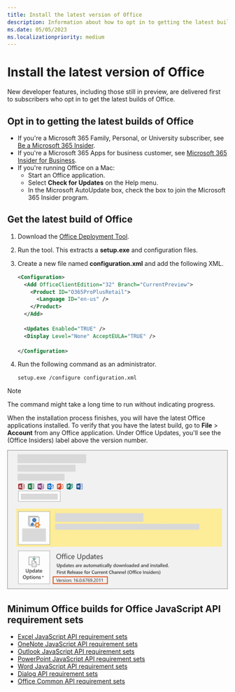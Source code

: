 ```yaml
---
title: Install the latest version of Office
description: Information about how to opt in to getting the latest builds of Office.
ms.date: 05/05/2023
ms.localizationpriority: medium
---
```


# Install the latest version of Office

New developer features, including those still in preview, are delivered first to subscribers who opt in to get the latest builds of Office.

## Opt in to getting the latest builds of Office

- If you're a Microsoft 365 Family, Personal, or University subscriber, see [Be a Microsoft 365 Insider](https://aka.ms/MSFT365InsiderHandbook).
- If you're a Microsoft 365 Apps for business customer, see [Microsoft 365 Insider ​for Business](/microsoft-365-apps/insider/).
- If you're running Office on a Mac:
  - Start an Office application.
  - Select **Check for Updates** on the Help menu.
  - In the Microsoft AutoUpdate box, check the box to join the Microsoft 365 Insider program.

## Get the latest build of Office

1. Download the [Office Deployment Tool](https://www.microsoft.com/download/details.aspx?id=49117).
1. Run the tool. This extracts a **setup.exe** and configuration files.
1. Create a new file named **configuration.xml** and add the following XML.

    ```xml
    <Configuration>
      <Add OfficeClientEdition="32" Branch="CurrentPreview">
        <Product ID="O365ProPlusRetail">
          <Language ID="en-us" />
        </Product>
      </Add>

      <Updates Enabled="TRUE" /> 
      <Display Level="None" AcceptEULA="TRUE" />  
     
    </Configuration>
    ```

1. Run the following command as an administrator.
    ```command&nbsp;line
    setup.exe /configure configuration.xml
    ```

> [!NOTE]
> The command might take a long time to run without indicating progress.

When the installation process finishes, you will have the latest Office applications installed. To verify that you have the latest build, go to **File** > **Account** from any Office application. Under Office Updates, you'll see the (Office Insiders) label above the version number.

![Product information, including the version number, with the Office Insiders label.](../images/office-insiders-label.png)

## Minimum Office builds for Office JavaScript API requirement sets

- [Excel JavaScript API requirement sets](/javascript/api/requirement-sets/excel/excel-api-requirement-sets)
- [OneNote JavaScript API requirement sets](/javascript/api/requirement-sets/onenote/onenote-api-requirement-sets)
- [Outlook JavaScript API requirement sets](/javascript/api/requirement-sets/outlook/outlook-api-requirement-sets)
- [PowerPoint JavaScript API requirement sets](/javascript/api/requirement-sets/powerpoint/powerpoint-api-requirement-sets)
- [Word JavaScript API requirement sets](/javascript/api/requirement-sets/word/word-api-requirement-sets)
- [Dialog API requirement sets](/javascript/api/requirement-sets/common/dialog-api-requirement-sets)
- [Office Common API requirement sets](/javascript/api/requirement-sets/common/office-add-in-requirement-sets)
